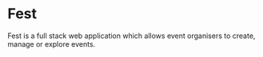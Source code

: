 # Fest
Fest is a full stack web application which allows event organisers to create, manage or explore events.
